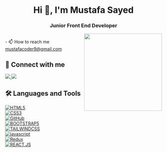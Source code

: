 <h1 align="center">Hi 👋, I'm Mustafa Sayed</h1>
<h3 align="center">Junior Front End Developer</h3>
<img align="right" src="https://user-images.githubusercontent.com/63050133/156676671-d5b2e362-97d4-4404-9447-dd71ddfea82f.gif" width = "250px"/>
<br>
- 📫 How to reach me <a href="https://mustafacoder9@gmail.com">mustafacoder9@gmail.com</a>

<br>

## 📩 Connect with me
<p align="left">
    <!-- ### Link The Gmail ### -->
    <a href="mailto:mustafacoder9@gmail.com" title="Gmail">
    <img src="https://img.shields.io/badge/Gmail-D14836?style=for-the-badge&logo=gmail&logoColor=white"/>
    </a>
    <!-- ### Link The Linked In ### -->
    <a href="https://www.linkedin.com/in/mustafa-sayed-65a40027a/" title="LinkedIn">
    <img src="https://img.shields.io/badge/LinkedIn-0077B5?style=for-the-badge&logo=linkedin&logoColor=white"/>
    </a>  
</p>

## 🛠 Languages and Tools
<p align="left">
     <!-- ### Html ### -->
    <a href="https://www.w3.org/TR/html5/" target="_blank" title="HTML5">
    <img src="https://img.shields.io/badge/html5-%23E34F26.svg?style=for-the-badge&logo=html5&logoColor=white" alt="HTML5">
    </a>
    <br />
     <!-- ### Css ### -->
    <a href="https://www.w3.org/Style/CSS/" target="_blank" title="CSS3">
    <img src="https://img.shields.io/badge/css3-%23157122B6.svg?style=for-the-badge&logo=css3&logoColor=white" alt="CSS3">
    </a>
    <br />
    <!-- ### Github ### -->
    <a href="https://github.com/Mustafa-Sayed-M" target="_blank" title="GitHub">
    <img src="https://img.shields.io/badge/github-%23121011.svg?style=for-the-badge&logo=github&logoColor=white" alt="GitHub">
    </a>
    <br />
     <!-- ### BOOTSTRAP5 ### -->
    <a href="https://getbootstrap.com/" target="_blank" title="BOOTSTRAP5">
    <img src="https://img.shields.io/badge/Bootstrap-563D7C?style=for-the-badge&logo=bootstrap&logoColor=white" alt="BOOTSTRAP5">
    </a>
    <br />
     <!-- ### TAILWIND CSS ### -->
    <a href="https://tailwindcss.com/" target="_blank" title="TAILWINDCSS">
    <img src="https://img.shields.io/badge/Tailwind%20Css-0b1120?style=for-the-badge&logo=tailwindcss&logoColor=38bdf8" alt="TAILWINDCSS">
    </a>
    <br />
    <!-- ### Java Script ### -->
    <a href="https://www.javascript.com" target="_blank" title="javascript">
    <img src="https://img.shields.io/badge/javascript-3670A0?style=for-the-badge&logo=javascript&logoColor=ffdd54" alt="javascript">
    </a>
    <br />
    <!-- ### Redux ### -->
    <a href="https://redux.js.org/" target="_blank" title="Redux">
    <img src="https://img.shields.io/badge/Redux-ffffff?style=for-the-badge&logo=redux&logoColor=764abc" alt="Redux">
    </a>
    <br />
     <!-- ### REACT JS ### -->
    <a href="https://react.dev/" target="_blank" title="REACT.JS">
    <img src="https://img.shields.io/badge/React-20232A?style=for-the-badge&logo=react&logoColor=61DAFB" alt="REACT.JS">
    </a>
    <br />
</p>
